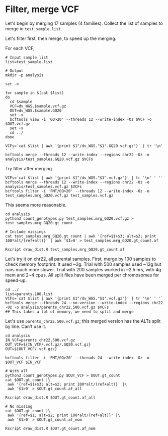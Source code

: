 # Filter, merge VCF

Let's begin by merging 17 samples (4 families).
Collect the list of samples to merge in `test_sample.list`.

Let's filter first, then merge, to speed up the merging.

For each VCF,
```shell
# Input sample list
list=test_sample.list

# Output
mkdir -p analysis

set -e

for sample in $(cat $list)
do
  cd $sample
  VCF=dv_WGS.$sample.vcf.gz
  OUT=dv_WGS.$sample.GQ20
  set -x
  bcftools view -i 'GQ>20' --threads 12 --write-index -Oz $VCF -o $OUT.vcf.gz
  set +x
  cd ../
done

VCFs=`cat $list | awk '{print $1"/dv_WGS."$1".GQ20.vcf.gz"}' | tr '\n' ' '`
bcftools merge --threads 12 --write-index --regions chr22 -Oz -o analysis/test_samples.GQ20.vcf.gz $VCFs
```

Try filter after merging
```
VCFs=`cat $list | awk '{print $1"/dv_WGS."$1".vcf.gz"}' | tr '\n' ' '`
bcftools merge --threads 12 --write-index --regions chr22 -Oz -o analysis/test_samples.vcf.gz $VCFs
bcftools filter -i 'FMT/GQ>20' --threads 12 --write-index -Oz -o test_samples.mrg_GQ20.vcf.gz test_samples.vcf.gz
```
This seems more reasonable.

```shell
cd analysis
python3 count_genotypes.py test_samples.mrg_GQ20.vcf.gz > test_samples.mrg_GQ20.gt_count

# Include missings
cat test_samples.mrg_GQ20.gt_count | awk '{ref=$1+$3; alt=$2; print 100*alt/(ref+alt)}' | awk '$1>0' > test_samples.mrg_GQ20.gt_count.af

Rscript draw_dist.R test_samples.mrg_GQ20.gt_count.af
```

Let's try it on chr22, all parental samples. First, merge by 100 samples to check memory footprint. It used  ~2g. Trial with 500 samples used ~12g but runs much more slower. Trial with 200 samples worked in ~2.5 hrs, with 4g mem and 2~4 cpus. All split files have been merged per chromosomes for speed-up.


```shell
cd ../
list=parents.100.list
VCFs=`cat $list | awk '{print $1"/dv_WGS."$1".vcf.gz"}' | tr '\n' ' '`
bcftools merge --threads 24 --no-version --write-index --regions chr22 -Oz -o analysis/parents_chr22.500.vcf.gz $VCFs
## This takes a lot of memory, we need to split and merge
```

Let's use `parents_chr22.500.vcf.gz`; this merged version has the ALTs split by line. Can't use it.

```shell
cd analysis
IN_VCF=parents_chr22.500.vcf.gz
OUT_VCF=${IN_VCF/.vcf.gz/.GQ20.vcf.gz}
OUT=${OUT_VCF/.vcf.gz/}

bcftools filter -i 'FMT/GQ>20' --threads 24 --write-index -Oz -o $OUT_VCF $IN_VCF

# With all
python3 count_genotypes.py $OUT_VCF > $OUT.gt_count
cat $OUT.gt_count |\
 awk '{ref=$1+$3; alt=$2; print 100*alt/(ref+alt)}' |\
 awk '$1>0' > $OUT.gt_count.af_all

Rscript draw_dist.R $OUT.gt_count.af_all

# No missing
cat $OUT.gt_count |\
 awk '{ref=$1; alt=$2; print 100*alt/(ref+alt)}' |\
 awk '$1>0' > $OUT.gt_count.af_nom

Rscript draw_dist.R $OUT.gt_count.af_nom
```